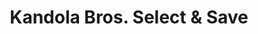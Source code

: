---
title: "Kandola Bros. Select & Save"
url: /chopwell/kandola-bros-select-and-save/
shop: convenience
---